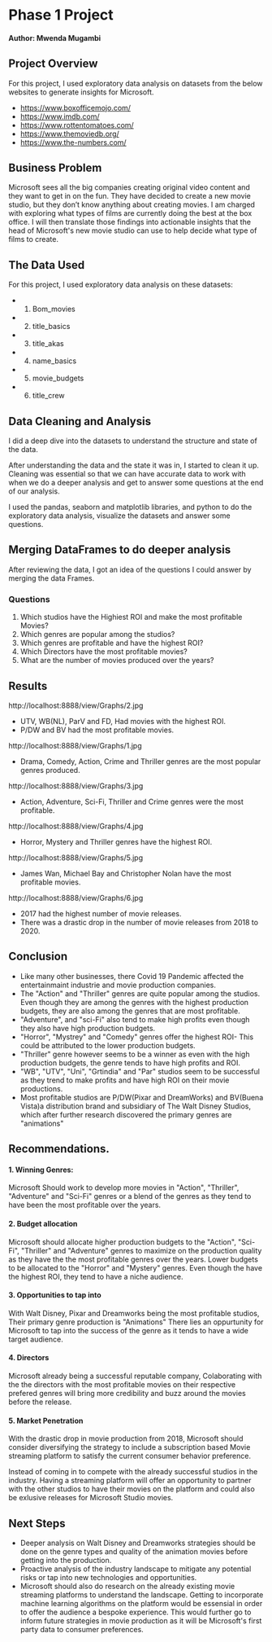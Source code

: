 # Phase 1 Project

#### Author: Mwenda Mugambi

## Project Overview
For this project, I used exploratory data analysis on datasets from the below websites to generate insights for Microsoft.
* https://www.boxofficemojo.com/
* https://www.imdb.com/
* https://www.rottentomatoes.com/
* https://www.themoviedb.org/
* https://www.the-numbers.com/

## Business Problem
Microsoft sees all the big companies creating original video content and they want to get in on the fun. They have decided to create a new movie studio, but they don’t know anything about creating movies. I am charged with exploring what types of films are currently doing the best at the box office. I will then translate those findings into actionable insights that the head of Microsoft's new movie studio can use to help decide what type of films to create.

## The Data Used
For this project, I used exploratory data analysis on these datasets:
* 1. Bom_movies
* 2. title_basics 
* 3. title_akas 
* 4. name_basics 
* 5. movie_budgets 
* 6. title_crew 

## Data Cleaning and Analysis
I did a deep dive into the datasets to understand the structure and state of the data.

After understanding the data and the state it was in, I started to clean it up. Cleaning was essential so that we can have accurate data to work with when we do a deeper analysis and get to answer some questions at the end of our analysis.

I used the pandas, seaborn and matplotlib libraries, and python to do the exploratory data analysis, visualize the datasets and answer some questions. 

## Merging DataFrames to do deeper analysis
After reviewing the data, I got an idea of the questions I could answer by merging the data Frames.

### Questions
1. Which studios have the Highiest ROI and make the most profitable Movies?
2. Which genres are popular among the studios?
3. Which genres are profitable and have the highest ROI?
4. Which Directors have the most profitable movies?
5. What are the number of movies produced over the years?

## Results
http://localhost:8888/view/Graphs/2.jpg
* UTV, WB(NL), ParV and FD, Had movies with the highest ROI.
* P/DW and BV had the most profitable movies.

http://localhost:8888/view/Graphs/1.jpg
* Drama, Comedy, Action, Crime and Thriller genres are the most popular genres produced.

http://localhost:8888/view/Graphs/3.jpg
* Action, Adventure, Sci-Fi, Thriller and Crime genres were the most profitable.

http://localhost:8888/view/Graphs/4.jpg
* Horror, Mystery and Thriller  genres have the highest ROI.

http://localhost:8888/view/Graphs/5.jpg
* James Wan, Michael Bay and Christopher Nolan have the most profitable movies.

http://localhost:8888/view/Graphs/6.jpg
* 2017 had the highest number of movie releases.
* There was a drastic drop in the number of movie releases from 2018 to 2020.

## Conclusion
* Like many other businesses, there Covid 19 Pandemic affected the entertainmaint industrie and movie production companies.
* The "Action" and "Thriller" genres are quite popular among the studios. Even though they are among the genres with the highest production budgets, they are also among the genres that are most profitable.
* "Adventure", and "sci-Fi" also tend to make high profits even though they also have high production budgets.
* "Horror", "Mystrey" and "Comedy" genres offer the highest ROI- This could be attributed to the lower production budgets.
* "Thriller" genre however seems to be a winner as even with the high production budgets, the genre tends to have high profits and ROI.
* "WB", "UTV", "Uni", "Grtindia" and "Par" studios seem to be successful as they trend to make profits and have high ROI on their movie productions.
* Most profitable studios are P/DW(Pixar and DreamWorks) and BV(Buena Vista)a distribution brand and subsidiary of The Walt Disney Studios, which after further research discovered the primary genres are "animations" 

## Recommendations.

#### 1. Winning Genres:
Microsoft Should work to develop more movies in "Action", "Thriller", "Adventure" and "Sci-Fi" genres or a blend of the genres as they tend to have been the most profitable over the years.

#### 2. Budget allocation
Microsoft should allocate higher production budgets to the "Action", "Sci-Fi", "Thriller" and  "Adventure" genres to maximize on the production quality as they have the the most profitable genres over the years.
Lower budgets to be allocated to the "Horror" and "Mystery" genres. Even though the have the highest ROI, they tend to have a niche audience.

#### 3.  Opportunities to tap into
With Walt Disney, Pixar and Dreamworks being the most profitable studios, Their primary genre production is "Animations" 
There lies an oppurtunity for Microsoft to tap into the success of the genre as it tends to have a wide target audience.

#### 4. Directors 
Microsoft already being a successful reputable company, Colaborating with the the directors with the most profitable movies on their respective prefered genres will bring more credibility and buzz around the movies before the release.

#### 5. Market Penetration
With the drastic drop in movie production from 2018, Microsoft should consider diversifying the strategy to include a subscription based Movie streaming platform to satisfy the current consumer behavior preference.

Instead of coming in to compete with the already successful studios in the industry. Having a streaming platform will offer an opportunity to partner with the other studios to have their movies on the platform and could also be exlusive releases for Microsoft Studio movies.

## Next Steps
* Deeper analysis on Walt Disney and Dreamworks strategies should be done on the genre types and quality of the animation movies before getting into the production. 
* Proactive analysis of the industry landscape to mitigate any potential risks or tap into new technologies and opportunities.
* Microsoft should also do research on the already existing movie streaming platforms to understand the landscape. Getting to incorporate machine learning algorithms on the platform would be essensial in order to offer the audience a bespoke experience. This would further go to inform future strategies in movie production as it will be Microsoft's first party data to consumer preferences.